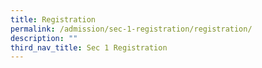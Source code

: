 ```yaml
---
title: Registration
permalink: /admission/sec-1-registration/registration/
description: ""
third_nav_title: Sec 1 Registration
---
```

